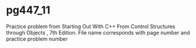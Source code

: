 # pg447_11
Practice problem from Starting Out With C++ From Control Structures through Objects , 7th Edition. File name corresponds with page number and practice problem number
